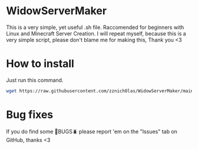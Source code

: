 # WidowServerMaker
This is a very simple, yet useful .sh file.
Raccomended for beginners with Linux and Minecraft Server Creation.
I will repeat myself, because this is a very simple script, please don't blame me for making this, Thank you <3

# How to install
Just run this command.
```bash
wget https://raw.githubusercontent.com/zznich0las/WidowServerMaker/main/latest.sh && chmod +x latest.sh && ./latest.sh
```

# Bug fixes
If you do find some 🐛BUGS🪲 please report 'em on the "Issues" tab on GitHub, thanks <3
